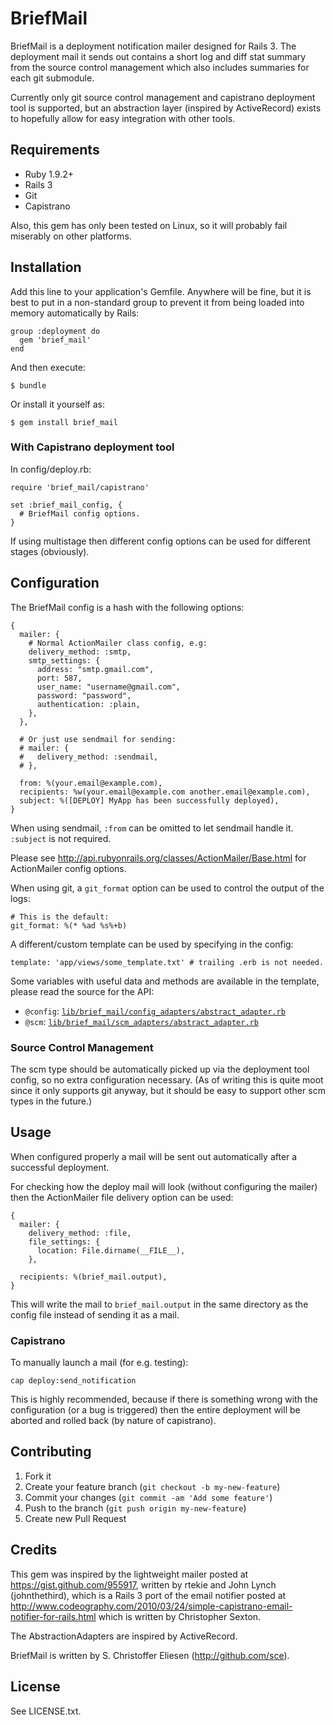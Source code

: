 # BriefMail

BriefMail is a deployment notification mailer designed for Rails 3. The
deployment mail it sends out contains a short log and diff stat summary from
the source control management which also includes summaries for each git
submodule.

Currently only git source control management and capistrano deployment tool is
supported, but an abstraction layer (inspired by ActiveRecord) exists to
hopefully allow for easy integration with other tools.

## Requirements

* Ruby 1.9.2+
* Rails 3
* Git
* Capistrano

Also, this gem has only been tested on Linux, so it will probably fail
miserably on other platforms.

## Installation

Add this line to your application's Gemfile. Anywhere will be fine, but it is
best to put in a non-standard group to prevent it from being loaded into memory
automatically by Rails:

    group :deployment do
      gem 'brief_mail'
    end

And then execute:

    $ bundle

Or install it yourself as:

    $ gem install brief_mail

### With Capistrano deployment tool

In config/deploy.rb:

    require 'brief_mail/capistrano'

    set :brief_mail_config, {
      # BriefMail config options.
    }

If using multistage then different config options can be used for different
stages (obviously).

## Configuration

The BriefMail config is a hash with the following options:

    {
      mailer: {
        # Normal ActionMailer class config, e.g:
        delivery_method: :smtp,
        smtp_settings: {
          address: "smtp.gmail.com",
          port: 587,
          user_name: "username@gmail.com",
          password: "password",
          authentication: :plain,
        },
      },

      # Or just use sendmail for sending:
      # mailer: {
      #   delivery_method: :sendmail,
      # },

      from: %(your.email@example.com),
      recipients: %w(your.email@example.com another.email@example.com),
      subject: %([DEPLOY] MyApp has been successfully deployed),
    }

When using sendmail, `:from` can be omitted to let sendmail handle it.
`:subject` is not required.

Please see http://api.rubyonrails.org/classes/ActionMailer/Base.html for
ActionMailer config options.

When using git, a `git_format` option can be used to control the output of the
logs:

    # This is the default:
    git_format: %(* %ad %s%+b)

A different/custom template can be used by specifying in the config:

    template: 'app/views/some_template.txt' # trailing .erb is not needed.

Some variables with useful data and methods are available in the template,
please read the source for the API:

* `@config`: [`lib/brief_mail/config_adapters/abstract_adapter.rb`](https://github.com/sce/brief_mail/blob/master/lib/brief_mail/config_adapters/abstract_adapter.rb)
* `@scm`: [`lib/brief_mail/scm_adapters/abstract_adapter.rb`](https://github.com/sce/brief_mail/blob/master/lib/brief_mail/scm_adapters/abstract_adapter.rb)

### Source Control Management

The scm type should be automatically picked up via the deployment tool config,
so no extra configuration necessary. (As of writing this is quite moot since it
only supports git anyway, but it should be easy to support other scm types in
the future.)

## Usage

When configured properly a mail will be sent out automatically after a
successful deployment.

For checking how the deploy mail will look (without configuring the mailer)
then the ActionMailer file delivery option can be used:

    {
      mailer: {
        delivery_method: :file,
        file_settings: {
          location: File.dirname(__FILE__),
        },

      recipients: %(brief_mail.output),
    }

This will write the mail to `brief_mail.output` in the same directory as the
config file instead of sending it as a mail.

### Capistrano

To manually launch a mail (for e.g. testing):

    cap deploy:send_notification

This is highly recommended, because if there is something wrong with the
configuration (or a bug is triggered) then the entire deployment will be
aborted and rolled back (by nature of capistrano).

## Contributing

1. Fork it
2. Create your feature branch (`git checkout -b my-new-feature`)
3. Commit your changes (`git commit -am 'Add some feature'`)
4. Push to the branch (`git push origin my-new-feature`)
5. Create new Pull Request

## Credits

This gem was inspired by the lightweight mailer posted at
https://gist.github.com/955917, written by rtekie and John Lynch
(johnthethird), which is a Rails 3 port of the email notifier posted at
http://www.codeography.com/2010/03/24/simple-capistrano-email-notifier-for-rails.html
which is written by Christopher Sexton.

The AbstractionAdapters are inspired by ActiveRecord.

BriefMail is written by S. Christoffer Eliesen (http://github.com/sce).

## License

See LICENSE.txt.
